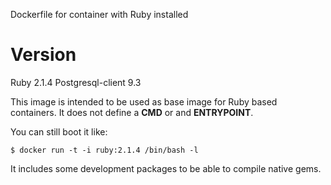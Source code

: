 Dockerfile for container with Ruby installed

# Version

Ruby 2.1.4
Postgresql-client 9.3

This image is intended to be used as base image for Ruby based containers. It does not define a **CMD** or
and **ENTRYPOINT**.

You can still boot it like:

    $ docker run -t -i ruby:2.1.4 /bin/bash -l

It includes some development packages to be able to compile native gems.
